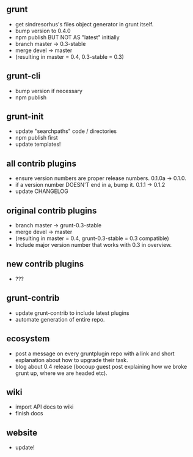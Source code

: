 ## grunt
* get sindresorhus's files object generator in grunt itself.
* bump version to 0.4.0
* npm publish BUT NOT AS "latest" initially
* branch master -> 0.3-stable
* merge devel -> master
* (resulting in master = 0.4, 0.3-stable = 0.3)

## grunt-cli
* bump version if necessary
* npm publish

## grunt-init
* update "searchpaths" code / directories
* npm publish first
* update templates!

## all contrib plugins
* ensure version numbers are proper release numbers. 0.1.0a -> 0.1.0.
* if a version number DOESN'T end in a, bump it. 0.1.1 -> 0.1.2
* update CHANGELOG

## original contrib plugins
* branch master -> grunt-0.3-stable
* merge devel -> master
* (resulting in master = 0.4, grunt-0.3-stable = 0.3 compatible)
* Include major version number that works with 0.3 in overview.

## new contrib plugins
* ???

## grunt-contrib
* update grunt-contrib to include latest plugins
* automate generation of entire repo.

## ecosystem
* post a message on every gruntplugin repo with a link and short explanation about how to upgrade their task.
* blog about 0.4 release (bocoup guest post explaining how we broke grunt up, where we are headed etc).

## wiki
* import API docs to wiki
* finish docs

## website
* update!

